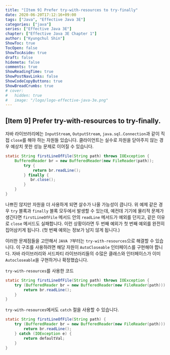 ```yaml
---
title: "[Item 9] Prefer try-with-resources to try-finally"
date: 2020-06-20T17:12:16+09:00
tags: ["Java", "Effective Java 3E"]
categories: ["java"]
series: ["Effective Java 3E"]
chapter: ["Effective Java 3E Chapter 1"]
author: ["Kyungchul Shin"]
ShowToc: true
TocOpen: false
ShowTocAside: true
draft: false
hidemeta: false
comments: true
ShowReadingTime: true
ShowPostNavLinks: false
ShowCodeCopyButtons: true
ShowBreadCrumbs: true
# cover:
#   hidden: true
#   image: "/logo/logo-effective-java-3e.png"
---
```

## [Item 9] Prefer try-with-resources to try-finally.
자바 라이브러리에는 `InputStream`, `OutputStream`, `java.sql.Connection`과 같이 직접 `close`를 해야 하는 자원들 있습니다. 클라이언트는 실수로 자원을 닫아주지 않는 경우 예상치 못한 성능 문제로 이어질 수 있습니다.
``` java
static String firstLineOfFile(String path) throws IOException {
    BufferedReader br = new BufferedReader(new FileReader(path));
        try {
            return br.readLine();
        } finally {
           br.close();
        }
    }
}
```
나쁘진 않지만 자원을 더 사용하게 되면 살수가 나올 가능성이 큽니다.
위 예제 같은 경우 `try` 블록과 `finally` 블록 모두에서 발생할 수 있는데, 예컨데 기기에 물리적 문제가 생긴다면 `firstLineOfFile` 메서드 안의 `readLine` 메서드가 예외를 던지고, 같은 이유로 `close` 메서드도 실패합니다. 이런 상황이라면 두 번째 예외가 첫 번째 예외를 완전히 집어삼키게 됩니다. (첫 번째 예외는 정보가 남지 않게 됩니다.)
      
이러한 문제점들을 고안해서 `JAVA 7`부터는 `try-with-resources`으로 해결할 수 있습니다. 이 구조를 사용하려면 해당 자원이 `AutoCloseable` 인터페이스를 구현해야 합니다.
자바 라이브러리와 서드파티 라이브러리들의 수많은 클래스와 인터페이스가 이미 `Autocloseable`을 구현하거나 확정했습니다.
   
`try-with-resources`를 사용한 코드
``` java
static String firstLineOfFile(String path) throws IOException {
    try (BufferedReader br = new BufferedReader(new FileReader(path))) {
        return br.readLine();
    }
}
```
`try-with-resources`에서도 `catch` 절을 사용할 수 있습니다.
``` java
static String firstLineOfFile(String path) {
    try (BufferedReader br = new BufferedReader(new FileReader(path))) {
        return br.readLine();
    } catch (IOException e) {
        return defaultVal;
    }
}
```

